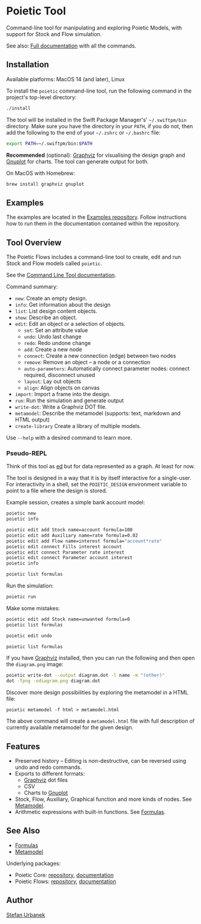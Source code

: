 # Poietic Tool

Command-line tool for manipulating and exploring Poietic Models, with support for
Stock and Flow simulation.

See also: [Full documentation](https://github.com/OpenPoiesis/PoieticTool/blob/main/Docs/Tool.md)
with all the commands.


## Installation

Available platforms: MacOS 14 (and later), Linux

To install the `poietic` command-line tool, run the following command in the
project's top-level directory:

```bash
./install
```

The tool will be installed in the Swift Package Manager's' `~/.swiftpm/bin`
directory. Make sure you have the directory in your `PATH`, if you do not, then
add the following to the end of your `~/.zshrc` or `~/.bashrc` file:

```bash
export PATH=~/.swiftpm/bin:$PATH
```

**Recommended** (optional): [Graphviz](https://graphviz.org) for visualising the design graph and [Gnuplot](http://www.gnuplot.info/docs_6.0/loc3434.html) for charts. The tool can generate output for both.

On MacOS with Homebrew:

```bash
brew install graphviz gnuplot
```

## Examples

The examples are located in the [Examples repository](https://github.com/OpenPoiesis/PoieticExamples).
Follow instructions how to run them in the documentation contained within the
repository.


## Tool Overview

The Poietic Flows includes a command-line tool to create, edit and run
Stock and Flow models called `poietic`.

See the [Command Line Tool documentation](Docs/Tool.md).

Command summary:

- `new`: Create an empty design.
- `info`: Get information about the design
- `list`: List design content objects.
- `show`: Describe an object.
- `edit`: Edit an object or a selection of objects.
    - `set`: Set an attribute value
    - `undo`: Undo last change
    - `redo`: Redo undone change
    - `add`: Create a new node
    - `connect`: Create a new connection (edge) between two nodes
    - `remove`: Remove an object – a node or a connection
    - `auto-parameters`: Automatically connect parameter nodes: connect required, disconnect unused
    - `layout`: Lay out objects
    - `align`: Align objects on canvas
- `import`: Import a frame into the design.
- `run`: Run the simulation and generate output
- `write-dot`: Write a Graphviz DOT file.
- `metamodel`: Describe the metamodel (supports: text, markdown and HTML output)
- `create-library` Create a library of multiple models.

Use `--help` with a desired command to learn more.

### Pseudo-REPL

Think of this tool as [ed](https://en.wikipedia.org/wiki/Ed_(text_editor)) but
for data represented as a graph. At least for now.

The tool is designed in a way that it is by itself interactive for a single-user. 
For interactivity in a shell, set the `POIETIC_DESIGN` environment variable to
point to a file where the design is stored.

Example session, creates a simple bank account model:

```bash
poietic new
poietic info

poietic edit add Stock name=account formula=100
poietic edit add Auxiliary name=rate formula=0.02
poietic edit add Flow name=interest formula="account*rate"
poietic edit connect Fills interest account
poietic edit connect Parameter rate interest
poietic edit connect Parameter account interest
poietic info

poietic list formulas
```

Run the simulation:

```bash
poietic run
```

Make some mistakes:

```bash
poietic edit add Stock name=unwanted formula=0
poietic list formulas

poietic edit undo

poietic list formulas
```

If you have [Graphviz](https://graphviz.org) installed, then you can run the
following and then open the `diagram.png` image:

```bash
poietic write-dot --output diagram.dot -l name -m "(other)"
dot -Tpng -odiagram.png diagram.dot
```

Discover more design possibilities by exploring the metamodel in a HTML file:

```
poietic metamodel -f html > metamodel.html
```

The above command will create a `metamodel.html` file with full description of
currently available metamodel for the given design.


## Features

- Preserved history – Editing is non-destructive, can be reversed using undo
  and redo commands.
- Exports to different formats:
    - [Graphviz](https://graphviz.org) dot files
    - CSV
    - Charts to [Gnuplot](http://gnuplot.info)
- Stock, Flow, Auxiliary, Graphical function and more kinds of nodes. See
  [Metamodel](https://openpoiesis.github.io/PoieticFlows/documentation/poieticflows/metamodel).
- Arithmetic expressions with built-in functions. See
  [Formulas](https://openpoiesis.github.io/PoieticFlows/documentation/poieticflows/formulas).


## See Also

- [Formulas](https://openpoiesis.github.io/PoieticFlows/documentation/poieticflows/formulas)
- [Metamodel](https://openpoiesis.github.io/PoieticFlows/documentation/poieticflows/metamodel)

Underlying packages:

- Poietic Core: [repository](https://github.com/openpoiesis/PoieticCore),
  [documentation](https://openpoiesis.github.io/PoieticCore/documentation/poieticcore/)
- Poietic Flows: [repository](https://github.com/openpoiesis/PoieticFlows),
  [documentation](https://openpoiesis.github.io/PoieticFlows/documentation/poieticflows/)


## Author

[Stefan Urbanek](mailto:stefan.urbanek@gmail.com)
